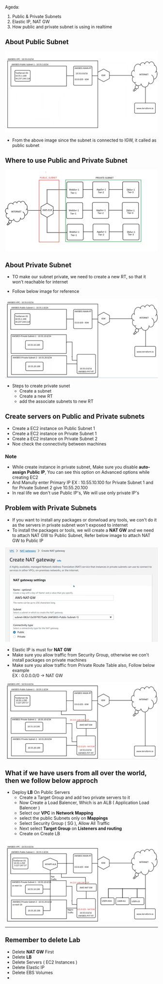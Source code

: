 Ageda:
1. Public & Private Subnets
2. Elastic IP, NAT GW
3. How public and private subnet is using in realtime

## About Public Subnet

![alt text](./Images/Why_we_called_public_subnets.png)

* From the above image since the subnet is connected to IGW, it called as public subnet

## Where to use Public and Private Subnet

![alt text](./Images/Where_we_use_Public_Private_Subnets.png)

## About Private Subnet
* TO make our subnet private, we need to create a new RT, so that it won't reachable for internet

* Follow below image for reference

![alt text](./Images/Ref_for_private_subnet.png)

* Steps to create private sunet
    * Create a subnet
    * Create a new RT
    * add the associate subnets to new RT

## Create servers on Public and Private subnets
* Create a EC2 instance on Public Subnet 1 
* Create a EC2 instance on Private Subnet 1
* Create a EC2 instance on Private Subnet 2
* Noe check the connectivity between machines

### Note
* While create instance in private subnet, Make sure you disable __auto-assign Public IP__, You can see this option on Advanced options while creating EC2
* And Manully enter Primary IP EX : 10.55.10.100 for Private Subnet 1 and for Private Subnet 2 give 10.55.20.100
* In real life we don't use Public IP's, We will use only private IP's

## Problem with Private Subnets
* If you want to install any packages or donwload any tools, we con't do it as the servers in private subnet won't exposed to internet
* To install the packages or tools, we will create a __NAT GW__ and we need to attach NAT GW to Public Subnet, Refer below image to attach NAT GW to Public IP

![alt text](./Images/NAT_connection_to_public_subnet.png)

* Elastic IP is must for __NAT GW__
* Make sure you allow traffic from Security Group, otherwise we con't install packages on private machines
* Make sure you allow traffic from Private Route Table also, Follow below example \
EX : 0.0.0.0/0 -> NAT GW

![alt text](./Images/NAT_connection_to_public_subnet_Overview.png)

## What if we have users from all over the world, then we follow below approch
* Deploy __LB__ On Public Servers
    * Create a Target Group and add two private servers to it
    * Now Create a Load Balencer, Which is an ALB ( Application Load Balencer )
    * Select our __VPC__ in __Network Mapping__
    * select the public Subnets only on __Mappings__
    * Select Security Group ( SG ), Allow All Traffic
    * Next select __Target Group__ on __Listeners and routing__
    * Create on Create LB

![alt text](./Images/Ways_we_can_reachout_to_servers.png)

---
Remember to delete Lab
---
* Delete __NAT GW__ First
* Delete __LB__
* Delete Servers ( EC2 Instances )
* Delete Elastic IP
* Delete EBS Volumes
* 